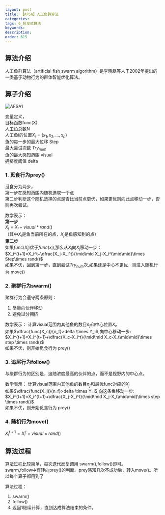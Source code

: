 ```yaml
---
layout: post
title: 【AFSA】人工鱼群算法
categories:
tags: 6_启发式算法
keywords:
description:
order: 615
---
```

## 算法介绍
人工鱼群算法（artificial fish swarm algorithm）是李晓磊等人于2002年提出的一类基于动物行为的群体智能优化算法。

## 算子介绍
![AFSA1](https://www.guofei.site/pictures_for_blog/heuristic_algorithm/afsa1.gif)


变量定义，  
目标函数func(X)  
人工鱼总数N  
人工鱼i的位置$X_i=(x_1,x_2,...,x_n)$  
鱼的每一步的最大位移 Step  
最大尝试次数 $Try_{num}$  
鱼的最大感知范围 visual  
拥挤度阈值 delta



### 1. 觅食行为prey()
觅食分为两步，  
第一步在感知范围内随机选取一个点  
第二步判断这个随机选择的点是否比当前点更优，如果更优则向此点移动一步，否则再次尝试。  


数学表示：  
**第一步**  
$X_j=X_i+visual*rand()$  
（其中$X_i$是鱼当前所在的点，$X_j$是鱼感知到的点）  
**第二步**  
如果$func(X_j)$优于$func(x_i)$,那么从$X_i$向$X_j$移动一步：  
$X_i^{t+1}=X_i^t+\dfrac{X_j-X_i^t}{\mid\mid X_j-X_i^t\mid\mid}\times Step\times rand()$  
如果不优，回到第一步，直到尝试$Try_{num}$次,如果还是中心不更优，则进入随机行为 move()  


### 2. 聚群行为swarm()
聚群行为会遵守两条原则：  
1. 尽量向伙伴移动  
2. 避免过分拥挤


数学表示：
计算visual范围内其他鱼的数目$n_f$和中心位置$X_c$  
如果$\dfrac{func(X_c)}{n_f}>delta \times Y_i$,向中心移动一步:  
$X_i^{t+1}=X_i^{t+1}+\dfrac{X_c-X_i^t}{\mid\mid X_c-X_t\mid\mid}\times step \times rand()$  
如果不优，则开始觅食行为  prey()

### 3. 追尾行为follow()  
与聚群行为的区别是，追随浓度最高的伙伴的点，而不是视野内的中心点。  


数学表示：
计算visual范围内其他鱼的数目$n_f$和最优func对应的$X_j$  
如果$\dfrac{func(X_j)}{n_f}>delta \times Y_i$,向这条鱼移动一步:  
$X_i^{t+1}=X_i^{t+1}+\dfrac{X_j-X_i^t}{\mid\mid X_j-X_t\mid\mid}\times step \times rand()$  
如果不优，则开始觅食行为  prey()

### 4. 随机行为move()

$X_i^{t+1}=X_i^{t}+visual \times rand()$

## 算法过程

算法过程比较简单，每次迭代反复调用 swarm(),follow()即可。  
swarm,follow中有转向prey()的判断。prey感知几次不成功后，转入move()。所以每个算子都用到了  

算法过程：
1. swarm()
2. follow()
3. 返回1继续计算，直到达成算法结束的条件。
